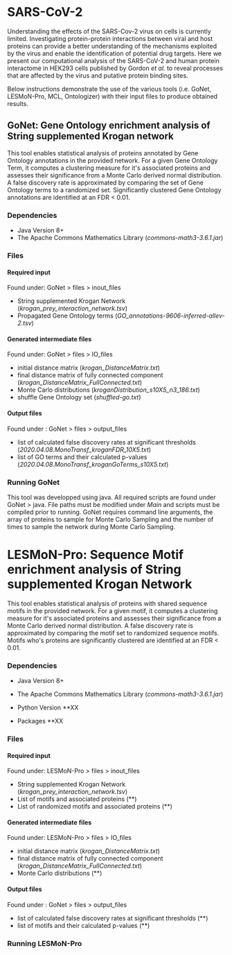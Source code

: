 # SARS-CoV-2
Understanding the effects of the SARS-Cov-2 virus on cells is currently limited. Investigating protein-protein interactions between viral and host proteins can provide a better understanding of the mechanisms exploited by the virus and enable the identification of potential drug targets. Here we present our computational analysis of the SARS-CoV-2 and human protein interactome in HEK293 cells published by Gordon *et al.* to reveal processes that are affected by the virus and putative protein binding sites. 

Below instructions demonstrate the use of the various tools (i.e. GoNet, LESMoN-Pro, MCL, Ontologizer) with their input files to produce obtained results.

## GoNet: Gene Ontology enrichment analysis of String supplemented Krogan network
This tool enables statistical analysis of proteins annotated by Gene Ontology annotations in the provided network. For a given Gene Ontology Term, it computes a clustering measure for it's associated proteins and assesses their significance from a Monte Carlo derived normal distribution. A false discovery rate is approximated by comparing the set of Gene Ontology terms to a randomized set. Significantly clustered Gene Ontology annotations are identified at an FDR < 0.01. 

### Dependencies
* Java Version 8+
* The Apache Commons Mathematics Library (*commons-math3-3.6.1.jar*) 

### Files
#### Required input
Found under: GoNet > files > inout_files
* String supplemented Krogan Network (*krogan_prey_interaction_network.tsv*)
* Propagated Gene Ontology terms (*GO_annotations-9606-inferred-allev-2.tsv*)

#### Generated intermediate files
Found under: GoNet > files > IO_files
* initial distance matrix (*krogan_DistanceMatrix.txt*)
* final distance matrix of fully connected component (*krogan_DistanceMatrix_FullConnected.txt*)
* Monte Carlo distributions (*kroganDistribution_s10X5_n3_186.txt*)
* shuffle Gene Ontology set (*shuffled-go.txt*)

#### Output files
Found under : GoNet > files > output_files
* list of calculated false discovery rates at significant thresholds (*2020.04.08.MonoTransf_kroganFDR_10X5.txt*)
* list of GO terms and their calculated p-values (*2020.04.08.MonoTransf_kroganGoTerms_s10X5.txt*)

### Running GoNet
This tool was developped using java. All required scripts are found under GoNet > java. File paths must be modified under *Main* and scripts must be compiled prior to running. GoNet requires command line arguments, the array of proteins to sample for Monte Carlo Sampling and the number of times to sample the network during Monte Carlo Sampling.

# LESMoN-Pro: Sequence Motif enrichment analysis of String supplemented Krogan Network 
This tool enables statistical analysis of proteins with shared sequence motifs in the provided network. For a given motif, it computes a clustering measure for it's associated proteins and assesses their significance from a Monte Carlo derived normal distribution. A false discovery rate is approximated by comparing the motif set to randomized sequence motifs. Motifs who's proteins are significantly clustered are identified at an FDR < 0.01. 

### Dependencies
* Java Version 8+
* The Apache Commons Mathematics Library (*commons-math3-3.6.1.jar*)

* Python Version **XX 
* Packages **XX

### Files
#### Required input
Found under: LESMoN-Pro > files > inout_files
* String supplemented Krogan Network (*krogan_prey_interaction_network.tsv*)
* List of motifs and associated proteins (**)
* List of randomized motifs and associated proteins (**)

#### Generated intermediate files
Found under: LESMoN-Pro > files > IO_files
* initial distance matrix (*krogan_DistanceMatrix.txt*)
* final distance matrix of fully connected component (*krogan_DistanceMatrix_FullConnected.txt*)
* Monte Carlo distributions (**)

#### Output files
Found under : GoNet > files > output_files
* list of calculated false discovery rates at significant thresholds (**)
* list of motifs and their calculated p-values (**)

### Running LESMoN-Pro

